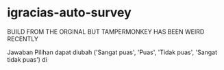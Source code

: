 # igracias-auto-survey
BUILD FROM THE ORGINAL BUT TAMPERMONKEY HAS BEEN WEIRD RECENTLY


Jawaban Pilihan dapat diubah ('Sangat puas', 'Puas', 'Tidak puas', 'Sangat tidak puas') di
